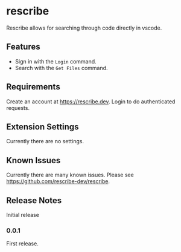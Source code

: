 # rescribe

Rescribe allows for searching through code directly in vscode.

## Features

- Sign in with the `Login` command.
- Search with the `Get Files` command.

## Requirements

Create an account at https://rescribe.dev. Login to do authenticated requests.

## Extension Settings

Currently there are no settings.

## Known Issues

Currently there are many known issues. Please see https://github.com/rescribe-dev/rescribe.

## Release Notes

Initial release

### 0.0.1

First release.
